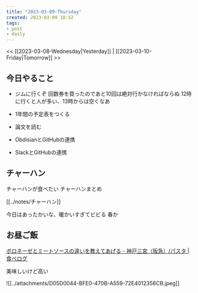 ```yaml
---
title: "2023-03-09-Thursday"
created: 2023-03-09 10:52
tags:
- post
- daily
---
```


<< [[2023-03-08-Wednesday|Yesterday]] | [[2023-03-10-Friday|Tomorrow]] >>

## 今日やること

- ジムに行くぞ
回数券を買ったのであと10回は絶対行かなければならぬ
12時に行くと人が多い、13時からは空くなあ

- 1年間の予定表をつくる

- 論文を読む

- ObdisianとGitHubの連携
- SlackとGitHubの連携

## チャーハン

チャーハンが食べたい
チャーハンまとめ

[[../notes/チャーハン]]

今日はあったかいな、暖かいすぎてビビる
春か

## お昼ご飯

[ボロネーゼとミートソースの違いを教えてあげる - 神戸三宮（阪急）/パスタ | 食べログ](https://s.tabelog.com/hyogo/A2801/A280101/28065783/)

美味しいけど高い

![[../attachments/D05D0044-BFE0-470B-A559-72E4012356CB.jpeg]]